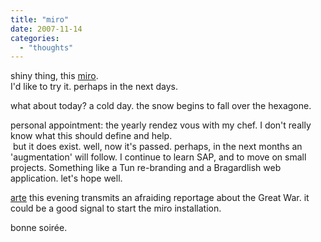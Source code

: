 ```yaml
---
title: "miro"
date: 2007-11-14
categories: 
  - "thoughts"
---
```


shiny thing, this [miro](http://www.getmiro.com/).  
I'd like to try it. perhaps in the next days.  
  
what about today? a cold day. the snow begins to fall over the hexagone.  
  
personal appointment: the yearly rendez vous with my chef. I don't really know what this should define and help.  
 but it does exist. well, now it's passed. perhaps, in the next months an 'augmentation' will follow. I continue to learn SAP, and to move on small projects. Something like a Tun re-branding and a Bragardlish web application. let's hope well.  
  
[arte](http://www.arte.tv/fr/70.html) this evening transmits an afraiding reportage about the Great War. it could be a good signal to start the miro installation.  
  
  
bonne soirée.
